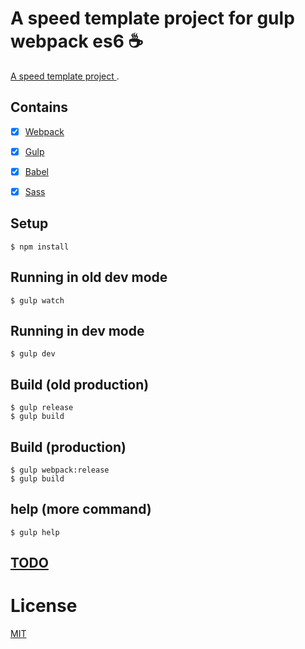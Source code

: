 #  A speed template project for gulp webpack es6  :coffee:
[ A speed template project ](https://github.com/eilvein/webpack2-es6.git).

## Contains

- [x] [Webpack](https://webpack.js.org/)
- [x] [Gulp](http://gulpjs.com/)
- [x] [Babel](https://babeljs.io/)
- [x] [Sass](http://sass-lang.com/)


## Setup

```
$ npm install
```

## Running in old dev mode

```
$ gulp watch
```

## Running in dev mode

```
$ gulp dev
```

## Build (old production)

```
$ gulp release
$ gulp build
```

## Build (production)

```
$ gulp webpack:release
$ gulp build
```

## help (more command)

```
$ gulp help
```

## [TODO](https://github.com/eilvein)


# License

[MIT](License.md)
